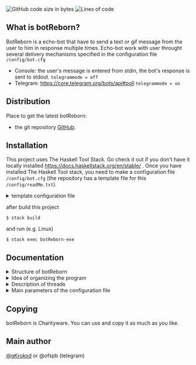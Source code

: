 ![GitHub code size in bytes](https://img.shields.io/github/languages/code-size/gKrokod/botReborn?style=flat-square)
![Lines of code](https://img.shields.io/tokei/lines/github/gKrokod/botReborn?style=flat-square)

## What is botReborn? ##

BotReborn is a echo-bot that have to send a  text or gif message from the user to 
him in response multiple times. Echo-bot work with user  throught several delivery mechanisms
specified in the configuration file `/config/bot.cfg` 
+ Console: the user's message is entered from stdin, the bot's response is sent to stdout. `telegrammode = off`
+ Telegram: https://core.telegram.org/bots/api#poll `telegrammode = on`

## Distribution ##

Place to get the latest botReborn: 
+ the git repository [GitHub](https://github.com/gKrokod/botReborn).

## Installation ##

This project uses The Haskell Tool Stack. Go check it out if you don't have it locally installed https://docs.haskellstack.org/en/stable/ .
Once you have installed The Haskell Tool stack, you need to make a configuration file `/config/bot.cfg`  (the repository has a template file for this `/config/readMe.txt`). 

<details><summary>template configuration file</summary>
    
    config {
      user {
      repeatcount = "3"
      helpmenu = "Hello! I am echo-bot.\nPossible command : /help, /repeat\nWhat about me? Good to     meet you!"
      repeatmenu = "Number of repeats = "
      }
      url {
        apipath = "/bot"
        bothost = "api.telegram.org"
        timeout = "10"
        offset = "-1"
        token = "_"
        port = "443"
        method = "GET"
        secure = on
      }-
      telegrammode = off
      lvlLog = "Debug"
    }
    
</details>

after build this project
```
$ stack build
```

and run (e.g. Linux)
```
$ stack exec botReborn-exe
```

## Documentation ##

<details><summary>Structure of botReborn</summary> <image src="config/botReborn.svg" alt="structure"></details>

<details><summary>Idea of organizing the program</summary>
  
  There is an object called "stack message" in the form of tuple data types
  (Maybe Message, Maybe LastMessage), where
  
  * Maybe Message - new incoming message.
  * Maybe LastMessage - last outcoming message.

  Possible stack message states:
  1. (Nothing, Nothing) - initialization at program start.
  2. (Just msg, Nothing) - receiving the first message.
  3. (Nothing, Just msg) - the desired state, when the program has processed all incoming messages.
  4. (Just newMsg, Just msg) - an intermediate state, when the program has already processed the message and a new one has arrived.
  
  Events that change the state of the stack message:
  1. Initialization at program start.
  2. New incoming message.
  3. Processing the message.
  
  The goal of the program: to keep the stack message object in the state (Nothing, Just msg).
  
  For this, 2 + n constantly running threads are used, where n is the number of users.
  
</details>

<details><summary>Description of threads</summary>
  
  1. Main thread (main.hs / main, forever dispatcher)
  
    The goal: to keep the stack message object in the state (Nothing, Just msg).
    
    Tasks:
      - Load parameters from configuration file.
      - Create an environment for work.
      - initialize the stack message object in the state (Nothing, Nothing).
      - run the Watch thread.
      - run Bot threads if necessary. Run the Bot thread processing messages only 
      from the one user when first receiving a message from him and store this user in the database.
    
  2. Watch thread (Handlers/Dispatcher.hs / watcherForNewMessage)
   
    The goal: stack message state (Just msg, _).
    
    Tasks: 
    - Regularly reuest a new message from the selected client (console, telegram) 
    when stack message state is (Nothing, _), i.e. no new incoming message.
    
  3. Bot treads (Handlers/Bot.hs / doWork)
    
    The goal: stack message state (Nothing, Just msg).
    
    Tasks:
    - Process the message according to the underlying logic
    when stack message state is (Just msg, _), i.e. there is new incoming message.

</details>

<details><summary>Main parameters of the configuration file</summary>
  
  1. repeatcount
    
    default number of repeats for user x: 1 <= x <= 5
  
  2. helpmenu
    
    text of menu on commands "/help" and "/start"
   
  3. repeatmenu
    
    text of menu on command "/repeat"
  
  4. token
    
    identifier for Telegram client
  
  5. telegrammode
    
    selection key of client version ("off" - Console client, "on" - Telegram client)
  
  6. lvlLog
    
    minimum log message level to display ("Debug" < "Warning" < "Error" < "Fatal")   

</details>


## Copying ##

botReborn is Charityware.  You can use and copy it as much as you like.

## Main author ##

[@gKrokod](https://github.com/gKrokod) or @ofspb (telegram)
